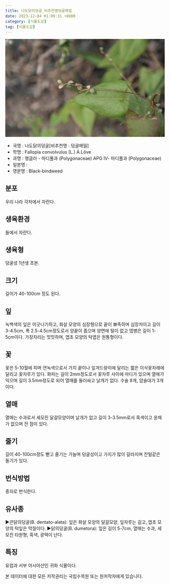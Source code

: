 ```yaml
---
title: 나도닭의덩굴_비추천명덩굴메밀
date: 2023-12-04 01:09:31 +0800
category: [식물도감]
tag: [식물도감]
---
```




![나도닭의덩굴[비추천명 : 덩굴메밀]](/assets/img/fileUpload/plants/basic/Polygonaceae/Fallopia/1136/1136_20160725160350715files_th2.jpg)
- 국명 : 나도닭의덩굴[비추천명 : 덩굴메밀]
- 학명 : Fallopia convolvulus (L.) Á.Löve
- 과명 : 앵글러 - 마디풀과 (Polygonaceae) APG Ⅳ- 마디풀과 (Polygonaceae)
- 일본명 : 
- 영문명 : Black-bindweed


## 분포
우리 나라 각처에서 자란다.
## 생육환경
들에서 자란다.
## 생육형
덩굴성 1년생 초본.
## 크기
길이가 40-100cm 정도 된다.
## 잎
녹백색의 잎은 어긋나기하고, 화살 모양의 심장형으로 끝이 뾰족하며 심장저이고 길이 3-4.5cm, 폭 2.5-4.5cm정도로서 양끝이 좁으며 양면에 털이 없고 엽병은 길이 1-5cm이다. 가장자리는 밋밋하며, 엽초 모양의 탁엽은 원통형이다.
## 꽃
꽃은 5-10월에 피며 연녹색으로서 가지 끝이나 잎겨드랑이에 달리는 짧은 이삭꽃차례에 달리고 꽃자루가 있다. 화피는 길이 2mm정도로서 꽃자루 사이에 마디가 있으며 열매가 익으며 길이 3.5mm정도로 되어 열매를 둘러싸고 날개가 없다. 수술 8개, 암술대가 3개이다.
## 열매
열매는 수과로서 세모진 달걀모양이며 날개가 없고 길이 3-3.5mm로서 흑색이고 윤채가 없으며 잔 점이 있다.
## 줄기
길이 40-100cm정도 뻗고 줄기는 가늘며 덩굴성이고 가지가 많이 갈라지며 잔털같은 돌기가 있다.
## 번식방법
종자로 번식한다.
## 유사종
▶큰닭의덩굴(B. dentato-alata): 잎은 화살 모양의 달걀모양, 잎자루는 길고, 엽초 모양의 턱잎은 막질이다.
▶닭의덩굴(B. dumetora): 잎은 길이 5-7cm, 열매는 수과, 세모진 타원형, 흑색, 광택이 난다.
## 특징
유럽과 서부 아시아산인 귀화 식물이다.






본 데이터에 대한 모든 저작권리는 국립수목원 또는 원저작자에게 있습니다.
